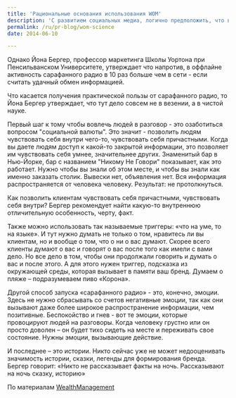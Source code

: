 ```yaml
---
title: 'Рациональные основания использования WOM'
description: 'С развитием социальных медиа, логично предположить, что все больше и больше &quot;сарафанного радио&quot; происходит онлайн.'
permalink: /ru/pr-blog/wom-science
date: 2014-06-10

---
```


Однако Йона Бергер, профессор маркетинга Школы Уортона при Пенсильванском Университете, утверждает что напротив, в оффлайне активность сарафанного радио в 10 раз больше чем в сети - если считать удачный обмен информацией.

Что касается получения практической пользы от сарафанного радио, то Йона Бергер утверждает, что тут дело совсем не в везении, а в чистой науке.

Первый шаг к тому чтобы вовлечь людей в разговор - это озаботиться вопросом "социальной валюты". Это значит - позволить людям чувствовать себя внутри чего-то, чувствовать себя причастными.  Когда вы даете людям доступ к какой-то закрытой информации, это позволяет им чувствовать себя умнее, значительнее других. Знаменитый бар в Нью-Йорке, бар с названием "Никому Не Говори" показывает, как это работает. Нужно чтобы вы знали об этом месте, и чтобы вы знали как именно заказать столик. Вывески нет, объявления нет. Вся информация распространяется от человека человеку. Результат: не протолкнуться.

Как позволить клиентам чувствовать себя причастными, чувствовать себя внутри? Бергер рекомендует найти какую-то внутреннюю отличительную особенность, черту, факт.

Также можно использовать так называемые триггеры: «что на уме, то на языке». И тут нужно думать не только о том, нравитесь ли вы клиентам, но и вообще о том, что о ни о вас думают. Скорее всего клиенты думают о вас и говорят о вас после того как имели с вами дело. Но все дело в том, чтобы они продолжали говорить и думать о вас и после этого. А для этого нужен триггер, подсказка из окружающей среды, которая вызывает в памяти ваш бренд. Думаем о пляже – подразумеваем пиво «Корона».

Другой способ запуска «сарафанного радио» - это, конечно, эмоции. Здесь не нужно сбрасывать со счетов негативные эмоции, так как они вызывают даже более широкое распространение информации, чем позитивные. Беспокойство и гнев  - вот те эмоции, которые провоцируют людей на разговоры. Когда человеку грустно или он просто доволен – он будет тихо сидеть на месте и переживать свое состояние. Нужны эмоции, вызывающие действие.

И последнее – это истории. Никто сейчас уже не может недооценивать значимость истории, сказки, легенды для формирования бренда. Бергер говорит: «Никто не рассказывает факты на ночь. Рассказывают на ночь сказку, историю»

По материалам <a href="https://wealthmanagement.com/careers/science-word-mouth">WealthManagement </a>

